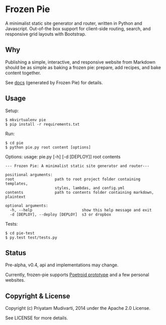 # Frozen Pie

A minimalist static site generator and router, written in Python and Javascript. Out-of-the box support for client-side routing, search, and responsive grid layouts with Bootstrap.

## Why

Publishing a simple, interactive, and responsive website from Markdown should be as simple as baking a frozen pie: prepare, add recipes, and bake content together.

See [docs](http://priyatam.github.io/frozen-pie/) (generated by Frozen Pie) for details.

## Usage

Setup:

    $ mkvirtualenv pie
    $ pip install -r requirements.txt

Run:

    $ cd pie
    $ python pie.py root content [options]

Options:
    usage: pie.py [-h] [-d [DEPLOY]] root contents

    --- Frozen Pie: A minimalist static site generator and router---

    positional arguments:
    root                  path to root project folder containing templates,
                          styles, lambdas, and config.yml
    contents              path to contents folder containing markdown, plaintext

    optional arguments:
      -h, --help                      show this help message and exit
      -d [DEPLOY], --deploy [DEPLOY]  s3 or dropbox

Tests:

    $ cd pie-test
    $ py.test test/tests.py


## Status

Pre-alpha, v0.4, api and implementations may change.

Currently, frozen-pie supports [Poetroid prototype](https://github.com/poetroid/prototype) and a few personal websites.

## Copyright & License

Copyright (c) Priyatam Mudivarti, 2014 under the Apache 2.0 License.

See LICENSE for more details.
